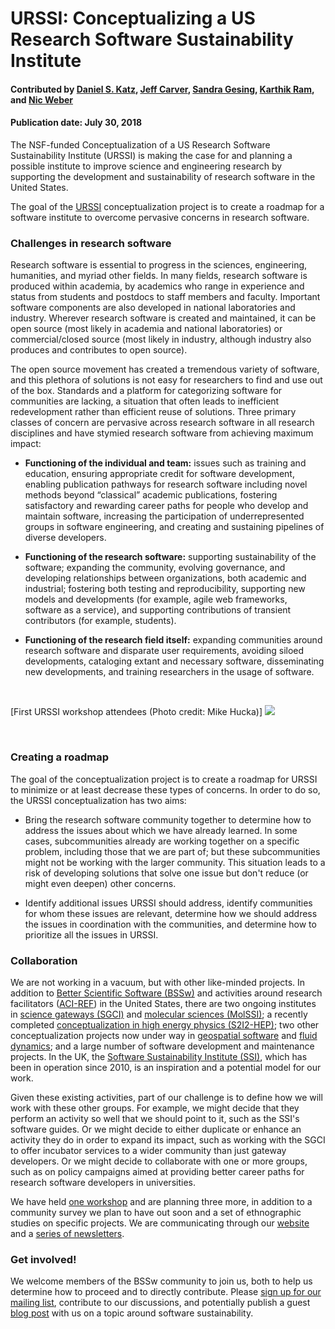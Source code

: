 # URSSI: Conceptualizing a US Research Software Sustainability Institute

#### Contributed by [Daniel S. Katz](https://github.com/danielskatz "Daniel S. Katz GitHub Profile"), [Jeff Carver](https://github.com/JeffCarver "Jeff Carver GitHub Profile"), [Sandra Gesing](https://github.com/sandragesing "Sandra Gesing GitHub Profile"), [Karthik Ram](https://github.com/karthik "Karthik Ram GitHub Profile"), and [Nic Weber](https://github.com/nniiicc "Nic Weber GitHub Profile")

#### Publication date: July 30, 2018

The NSF-funded Conceptualization of a US Research Software Sustainability Institute (URSSI) is
making the case for and planning a possible institute to improve science and engineering research by supporting the
development and sustainability of research software in the United States. 

The goal of the [URSSI](http://urssi.us/) conceptualization project is to create a roadmap for a software institute to overcome pervasive concerns in research software.

### Challenges in research software
Research software is essential to progress in the sciences, engineering, humanities, and myriad other fields.  In many
fields, research software is produced within academia, by academics who range in experience and status from students
and postdocs to staff members and faculty.  Important software
components are also developed in national laboratories and industry. Wherever research software is created and
maintained, it can be open source (most likely in academia and national laboratories) or commercial/closed source
(most likely in industry, although industry also produces and contributes to open source).

The open source movement has created a tremendous variety of software, and this plethora of solutions is not easy for researchers to find and use out of the box.
Standards and a platform for categorizing software for communities are lacking, a situation that often leads to inefficient redevelopment
rather than efficient reuse of solutions. Three primary classes of concern are pervasive across research software in all research
disciplines and have stymied research software from achieving maximum impact:

- **Functioning of the individual and team:** issues such as training and education, ensuring appropriate credit for
software development, enabling publication pathways for research software including novel methods beyond “classical”
academic publications, fostering satisfactory and rewarding career paths for people who develop and maintain software,
increasing the participation of underrepresented groups in software engineering, and creating and sustaining pipelines
of diverse developers.

- **Functioning of the research software:** supporting sustainability of the software; expanding the community, evolving governance,
and developing relationships between organizations, both academic and industrial; fostering both testing and
reproducibility, supporting new models and developments (for example, agile web frameworks, software as a service), and
supporting contributions of transient contributors (for example, students).

- **Functioning of the research field itself:** expanding communities around research software and disparate user requirements,
avoiding siloed developments, cataloging extant and necessary software, disseminating new developments, and training
researchers in the usage of software.

<br>

[First URSSI workshop attendees (Photo credit: Mike Hucka)]
<img src='../../images/Blog_0718_URSSI_SSw_1250_728.png' />

<br>

### Creating a roadmap
The goal of the conceptualization project is to create a roadmap for URSSI to minimize or at least decrease these
types of concerns. In order to do so, the  URSSI conceptualization has two aims:

- Bring the research software community together to determine how to address the issues about which we have already
learned. In some cases,  subcommunities already are working together on a specific problem,
including those that we are part of; but these subcommunities might not be working with the larger community.
This situation leads to a risk of developing solutions that solve one issue but don't reduce (or might even deepen) other concerns.

- Identify additional issues URSSI should address, identify communities for whom these issues are relevant, determine
how we should address the issues in coordination with the communities, and determine how to prioritize all the issues
in URSSI.

### Collaboration
We are not working in a vacuum, but with other like-minded projects.  In addition to
[Better Scientific Software (BSSw)](https://bssw.io/) and activities around research facilitators
([ACI-REF](https://aciref.org/)) in the United States, there are two ongoing institutes in
[science gateways (SGCI)](https://sciencegateways.org/) and [molecular sciences (MolSSI)](http://molssi.org/); a recently
completed [conceptualization in high energy physics (S2I2-HEP)](http://s2i2-hep.org/); two other conceptualization projects
now under way in [geospatial software](http://gsi.cigi.illinois.edu) and
[fluid dynamics](https://www.colorado.edu/events/cfdsi/); and a large number of software development and maintenance
projects. In the UK, the [Software Sustainability Institute (SSI)](https://www.software.ac.uk/), which has been in
operation since 2010, is an inspiration and a potential model for our work. 

Given these existing activities, part of our challenge is to define how we will work with these other groups.
For example, we might decide that they perform an activity so well that we should point to it, such as the SSI's
software guides. Or we might decide to either duplicate or enhance an activity they do in order to expand its impact, such
as working with the SGCI to offer incubator services to a wider community than just gateway developers. Or we might
decide to collaborate with one or more groups, such as on policy campaigns aimed at providing better career paths
for research software developers in universities.

We have held [one workshop](http://urssi.us/workshops/berkeley/) and are planning three more, in addition to a
community survey we plan to have out soon and a set of ethnographic studies on specific projects. We are
communicating through our [website](http://urssi.us) and a [series of newsletters](http://urssi.us/newsletter/). 

### Get involved!
We welcome members of the BSSw community to join us, both to help us determine how to proceed and to directly
contribute. Please
[sign up for our mailing list](https://urssi.us17.list-manage.com/subscribe/post?u=34c9c3bb4d54665136bd03e49&id=f55b22de1d), contribute to our discussions, and potentially publish a
guest [blog post](http://urssi.us/blog/) with us on a topic around software sustainability.


<!---
Publish: yes
Pinned: no
Track: community
RSS update: 2018-07-30
Topics: projects and organizations, funding sources and programs, Software Sustainability
--->
